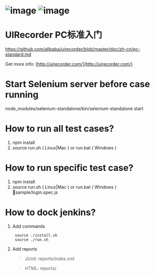 ![image](https://www.sephora.cn/soa/images/sep_top_Logo.png)
![image](https://camo.githubusercontent.com/742fc8b623bbcfd2aa85322862c4db0061bb53fa/68747470733a2f2f7261772e6769746875622e636f6d2f616c69626162612f75697265636f726465722f6d61737465722f6c6f676f2e706e67) 
================



UIRecorder PC标准入门
================

https://github.com/alibaba/uirecorder/blob/master/doc/zh-cn/pc-standard.md

Get more info: [http://uirecorder.com/](http://uirecorder.com/)

Start Selenium server before case running
================
node_modules/selenium-standalone/bin/selenium-standalone start

How to run all test cases?
================

1. npm install
2. source run.sh ( Linux|Mac ) or run.bat ( Windows )

How to run specific test case?
================

1. npm install
2. source run.sh ( Linux|Mac ) or run.bat ( Windows ) sample/login.spec.js


How to dock jenkins?
================

1. Add commands

        source ./install.sh
        source ./run.sh

2. Add reports

    > JUnit: reports/index.xml

    > HTML: reports/
